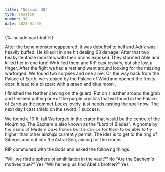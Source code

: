 ```yaml
---
title: "Session 38"
type: session
number: 38
date: 2021-01-30
---
```


{% include nav.html %}

After the bone monster reappeared, it was debuffed to hell and Adrik was heavily buffed. He killed it in one hit dealing 63 damage! After that two beaky-tentacle monsters with their brains exposed. They stormed Able and killed her in one turn! We killed them and RIP cast revivify, but she lost a finger. After the fight we had a rest and went around looking for the missing warforged. We found two corpses and one alive. On the way back from the Palace of Earth, we stopped by the Palace of Wind and opened the frosty door. It lead to a blizzard with a green and blue moon .

I finished the feather carving on the guard. Put on a leather around the grab and finished putting one of the purple crystals that we found in the Palace of Earth as the pommel. Looks lovely, just needs casting the spell now. The next day I cast shield on the sword. 1 success.

We found a 10 ft. tall Warforged in the crater that would be the centre of the Mourning. The Sachem is also known as the "Lord of Blades". A gnome by the name of Madam Duxe Penne built a device for them to be able to fly higher than other airships currently permit. The idea is to get to the ring of Siberys and out into the Astral Sea, aiming for the moons.

RIP communed with the Gods and asked the following things.

"Will we find a sphere of annihilation in the vault?" No
"Are the Sachem's motives true?" Yes
"Will he help us find Abel's brother?" Yes